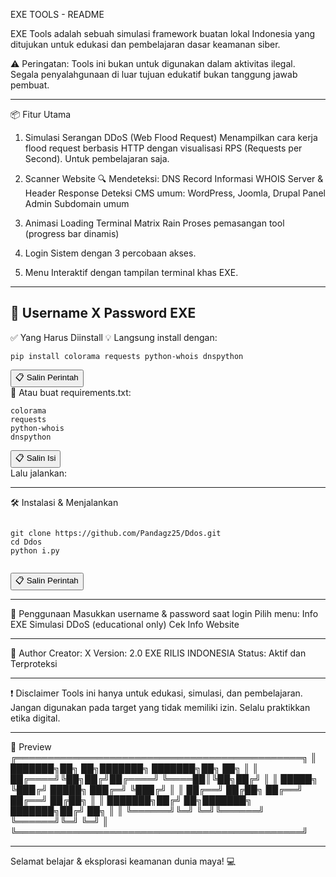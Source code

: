 EXE TOOLS - README

EXE Tools adalah sebuah simulasi framework buatan lokal Indonesia yang ditujukan untuk edukasi dan pembelajaran dasar keamanan siber.

⚠️ Peringatan: Tools ini bukan untuk digunakan dalam aktivitas ilegal. Segala penyalahgunaan di luar tujuan edukatif bukan tanggung jawab pembuat.

---
📦 Fitur Utama
1. Simulasi Serangan DDoS (Web Flood Request)
Menampilkan cara kerja flood request berbasis HTTP dengan visualisasi RPS (Requests per Second). Untuk pembelajaran saja.

2. Scanner Website 🔍
Mendeteksi:
DNS Record
Informasi WHOIS
Server & Header Response
Deteksi CMS umum: WordPress, Joomla, Drupal
Panel Admin
Subdomain umum
3. Animasi Loading Terminal
Matrix Rain
Proses pemasangan tool (progress bar dinamis)
4. Login Sistem dengan 3 percobaan akses.
5. Menu Interaktif dengan tampilan terminal khas EXE.

---
🔐 Username X 
Password EXE
---
✅ Yang Harus Diinstall
💡 Langsung install dengan:
<div>
  <pre><code id="install">pip install colorama requests python-whois dnspython</code></pre>
  <button onclick="copyText('install')">📋 Salin Perintah</button>
</div>🧾 Atau buat requirements.txt:

<div>
  <pre><code id="reqs">colorama
requests
python-whois
dnspython</code></pre>
  <button onclick="copyText('reqs')">📋 Salin Isi</button>
</div>Lalu jalankan:

---
🛠 Instalasi & Menjalankan
<div>
  <pre><code id="run">
git clone https://github.com/Pandagz25/Ddos.git
cd Ddos
python i.py
  </code></pre>
  <button onclick="copyText('run')">📋 Salin Perintah</button>
</div>

---
🧪 Penggunaan
Masukkan username & password saat login
Pilih menu:
Info EXE
Simulasi DDoS (educational only)
Cek Info Website

---
🤖 Author
Creator: X
Version: 2.0 EXE RILIS INDONESIA
Status: Aktif dan Terproteksi

---
❗ Disclaimer
Tools ini hanya untuk edukasi, simulasi, dan pembelajaran. Jangan digunakan pada target yang tidak memiliki izin. Selalu praktikkan etika digital.

---
📸 Preview
╔══════════════════════════════════════════════╗
║ ███████╗██╗  ██╗███████╗  ███████╗██╗  ██╗ ║
║ ██╔════╝╚██╗██╔╝██╔════╝  ╚════██║╚██╗██╔╝ ║
║ █████╗   ╚███╔╝ █████╗      ███╔═╝ ╚███╔╝  ║
║ ██╔══╝   ██╔██╗ ██╔══╝     ██╔══╝  ██╔██╗  ║
║ ███████╗██╔╝ ██╗███████╗  ███████╗██╔╝ ██╗ ║
║ ╚══════╝╚═╝  ╚═╝╚══════╝  ╚══════╝╚═╝  ╚═╝ ║
╚══════════════════════════════════════════════╝

---
<script>
function copyText(id) {
  const el = document.getElementById(id);
  navigator.clipboard.writeText(el.textContent);
  alert("✅ Teks berhasil disalin!");
}
</script>Selamat belajar & eksplorasi keamanan dunia maya! 💻
